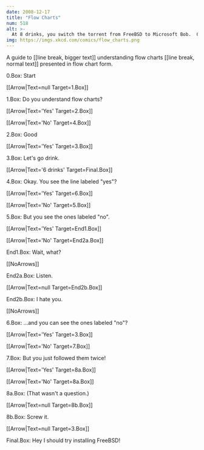 ```yaml
---
date: 2008-12-17
title: "Flow Charts"
num: 518
alt: >-
  At 8 drinks, you switch the torrent from FreeBSD to Microsoft Bob.  C'mon, it'll be fun!
img: https://imgs.xkcd.com/comics/flow_charts.png
---
```

A guide to [[line break, bigger text]] understanding flow charts [[line break, normal text]] presented in flow chart form.

0.Box: Start

   [[Arrow|Text=null Target=1.Box]]

1.Box: Do you understand flow charts?

   [[Arrow|Text='Yes' Target=2.Box]]

   [[Arrow|Text='No' Target=4.Box]]

2.Box: Good

   [[Arrow|Text='Yes' Target=3.Box]]

3.Box: Let's go drink.

   [[Arrow|Text='6 drinks' Target=Final.Box]]

4.Box: Okay. You see the line labeled "yes"?

   [[Arrow|Text='Yes' Target=6.Box]]

   [[Arrow|Text='No' Target=5.Box]]

5.Box: But you see the ones labeled "no".

   [[Arrow|Text='Yes' Target=End1.Box]]

   [[Arrow|Text='No' Target=End2a.Box]]

End1.Box: Wait, what?

   [[NoArrows]]

End2a.Box: Listen.

   [[Arrow|Text=null Target=End2b.Box]]

End2b.Box: I hate you.

   [[NoArrows]]

6.Box: ...and you can see the ones labeled "no"?

   [[Arrow|Text='Yes' Target=3.Box]]

   [[Arrow|Text='No' Target=7.Box]]

7.Box: But you just followed them twice!

   [[Arrow|Text='Yes' Target=8a.Box]]

   [[Arrow|Text='No' Target=8a.Box]]

8a.Box: (That wasn't a question.)

   [[Arrow|Text=null Target=8b.Box]]

8b.Box: Screw it.

   [[Arrow|Text=null Target=3.Box]]

Final.Box: Hey I should try installing FreeBSD!

